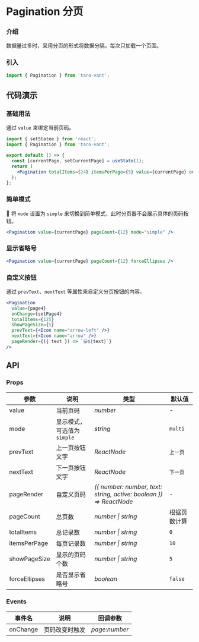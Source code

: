 # Pagination 分页

### 介绍

数据量过多时，采用分页的形式将数据分隔，每次只加载一个页面。

### 引入

```js
import { Pagination } from 'taro-vant';
```

## 代码演示

### 基础用法

通过 `value` 来绑定当前页码。

```jsx
import { setStatee } from 'react';
import { Pagination } from 'taro-vant';

export default () => {
  const [currentPage, setCurrentPage] = useState(1);
  return (
    <Pagination totalItems={24} itemsPerPage={5} value={currentPage} onChange={setCurrentPage} />
  );
};
```

### 简单模式

 将 `mode` 设置为 `simple` 来切换到简单模式，此时分页器不会展示具体的页码按钮。

```jsx
<Pagination value={currentPage} pageCount={12} mode="simple" />
```

### 显示省略号

```jsx
<Pagination value={currentPage} pageCount={12} forceEllipses />
```

### 自定义按钮

通过 `prevText`、`nextText` 等属性来自定义分页按钮的内容。

```jsx
<Pagination
  value={page4}
  onChange={setPage4}
  totalItems={125}
  showPageSize={5}
  prevText={<Icon name="arrow-left" />}
  nextText={<Icon name="arrow" />}
  pageRender={({ text }) => `😀${text}`}
/>
```

## API

### Props

| 参数 | 说明 | 类型 | 默认值 |
| --- | --- | --- | --- |
| value | 当前页码 | _number_ | - |
| mode | 显示模式，可选值为 `simple` | _string_ | `multi` |
| prevText | 上一页按钮文字 | _ReactNode_ | `上一页` |
| nextText | 下一页按钮文字 | _ReactNode_ | `下一页` |
| pageRender | 自定义页码 | _({ number: number, text: string, active: boolean }) => ReactNode_ | - |
| pageCount | 总页数 | _number \| string_ | 根据页数计算 |
| totalItems | 总记录数 | _number \| string_ | `0` |
| itemsPerPage | 每页记录数 | _number \| string_ | `10` |
| showPageSize | 显示的页码个数 | _number \| string_ | `5` |
| forceEllipses | 是否显示省略号 | _boolean_ | `false` |

### Events

| 事件名   | 说明           | 回调参数      |
| -------- | -------------- | ------------- |
| onChange | 页码改变时触发 | _page:number_ |

